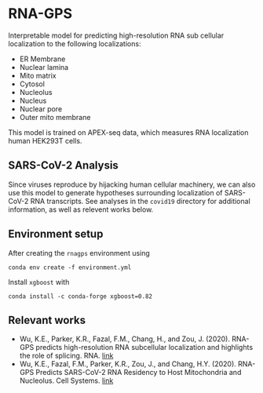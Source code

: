 # RNA-GPS
Interpretable model for predicting high-resolution RNA sub cellular localization to the following localizations:

* ER Membrane
* Nuclear lamina
* Mito matrix
* Cytosol
* Nucleolus
* Nucleus
* Nuclear pore
* Outer mito membrane

This model is trained on APEX-seq data, which measures RNA localization human HEK293T cells.

## SARS-CoV-2 Analysis

Since viruses reproduce by hijacking human cellular machinery, we can also use this model to generate hypotheses surrounding localization of SARS-CoV-2 RNA transcripts. See analyses in the `covid19` directory for additional information, as well as relevent works below.

## Environment setup

After creating the `rnagps` environment using

```
conda env create -f environment.yml
```

Install `xgboost` with
```
conda install -c conda-forge xgboost=0.82
```

## Relevant works

* Wu, K.E., Parker, K.R., Fazal, F.M., Chang, H., and Zou, J. (2020). RNA-GPS predicts high-resolution RNA subcellular localization and highlights the role of splicing. RNA. [link](https://rnajournal.cshlp.org/content/early/2020/03/27/rna.074161.119.abstract)
* Wu, K.E., Fazal, F.M., Parker, K.R., Zou, J., and Chang, H.Y. (2020). RNA-GPS Predicts SARS-CoV-2 RNA Residency to Host Mitochondria and Nucleolus. Cell Systems. [link](https://www.cell.com/cell-systems/pdf/S2405-4712(20)30237-4.pdf)
